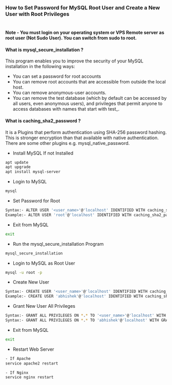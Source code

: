 ### How to Set Password for MySQL Root User and Create a New User with Root Privileges
#
#### Note - You must login on your operating system or VPS Remote server as root user (Not Sudo User). You can switch from sudo to root. 
#### What is mysql_secure_installation ?
This program enables you to improve the security of your MySQL installation in the following ways:
- You can set a password for root accounts
- You can remove root accounts that are accessible from outside the local host.
- You can remove anonymous-user accounts.
- You can remove the test database (which by default can be accessed by all users, even anonymous users), and privileges that permit anyone to access databases with names that start with test_.

#### What is caching_sha2_password ?
It is a Plugins that perform authentication using SHA-256 password hashing. This is stronger encryption than that available with native authentication. There are some other plugins e.g. mysql_native_password.

- Install MySQL If not Installed
```sh
apt update
apt upgrade
apt install mysql-server
```
- Login to MySQL
```sh
mysql
```
- Set Password for Root
```sh
Syntax:- ALTER USER '<user_name>'@'localhost' IDENTIFIED WITH caching_sha2_password by '<user_password>';
Example:- ALTER USER 'root'@'localhost' IDENTIFIED WITH caching_sha2_password by 'HelloGuy';
```
- Exit from MySQL
```sh
exit
```
- Run the mysql_secure_installation Program
```sh
mysql_secure_installation
```




- Login to MySQL as Root User
```sh
mysql -u root -p
```
- Create New User
```sh
Syntax:- CREATE USER '<user_name>'@'localhost' IDENTIFIED WITH caching_sha2_password BY '<user_password>';
Example:- CREATE USER 'abhishek'@'localhost' IDENTIFIED WITH caching_sha2_password BY 'HelloGuy#';
```
- Grant New User All Privileges
```sh
Syntax:- GRANT ALL PRIVILEGES ON *.* TO '<user_name>'@'localhost' WITH GRANT OPTION;
Syntax:- GRANT ALL PRIVILEGES ON *.* TO 'abhishek'@'localhost' WITH GRANT OPTION;
```
- Exit from MySQL
```sh
exit
```
- Restart Web Server
```sh
- If Apache
service apache2 restart

- If Nginx
service nginx restart
```